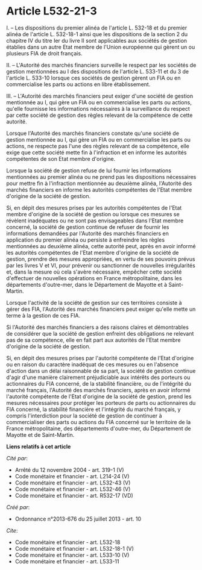 # Article L532-21-3

I. – Les dispositions du premier alinéa de l'article L. 532-18 et du premier alinéa de l'article L. 532-18-1 ainsi que les
dispositions de la section 2 du chapitre IV du titre Ier du livre II sont applicables aux sociétés de gestion établies dans
un autre Etat membre de l'Union européenne qui gèrent un ou plusieurs FIA de droit français.

II. – L'Autorité des marchés financiers surveille le respect par les sociétés de gestion mentionnées au I des dispositions de
l'article L. 533-11 et du 3 de l'article L. 533-10 lorsque ces sociétés de gestion gèrent un FIA ou en commercialise les
parts ou actions en libre établissement.

III. – L'Autorité des marchés financiers peut exiger d'une société de gestion mentionnée au I, qui gère un FIA ou en
commercialise les parts ou actions, qu'elle fournisse les informations nécessaires à la surveillance du respect par cette
société de gestion des règles relevant de la compétence de cette autorité.

Lorsque l'Autorité des marchés financiers constate qu'une société de gestion mentionnée au I, qui gère un FIA ou en
commercialise les parts ou actions, ne respecte pas l'une des règles relevant de sa compétence, elle exige que cette société
mette fin à l'infraction et en informe les autorités compétentes de son Etat membre d'origine.

Lorsque la société de gestion refuse de lui fournir les informations mentionnées au premier alinéa ou ne prend pas les
dispositions nécessaires pour mettre fin à l'infraction mentionnée au deuxième alinéa, l'Autorité des marchés financiers en
informe les autorités compétentes de l'Etat membre d'origine de la société de gestion.

Si, en dépit des mesures prises par les autorités compétentes de l'Etat membre d'origine de la société de gestion ou lorsque
ces mesures se révèlent inadéquates ou ne sont pas envisageables dans l'Etat membre concerné, la société de gestion continue
de refuser de fournir les informations demandées par l'Autorité des marchés financiers en application du premier alinéa ou
persiste à enfreindre les règles mentionnées au deuxième alinéa, cette autorité peut, après en avoir informé les autorités
compétentes de l'Etat membre d'origine de la société de gestion, prendre des mesures appropriées, en vertu de ses pouvoirs
prévus par les livres V et VI, pour prévenir ou sanctionner de nouvelles irrégularités et, dans la mesure où cela s'avère
nécessaire, empêcher cette société d'effectuer de nouvelles opérations en France métropolitaine, dans les départements
d'outre-mer, dans le Département de Mayotte et à Saint-Martin.

Lorsque l'activité de la société de gestion sur ces territoires consiste à gérer des FIA, l'Autorité des marchés financiers
peut exiger qu'elle mette un terme à la gestion de ces FIA.

Si l'Autorité des marchés financiers a des raisons claires et démontrables de considérer que la société de gestion enfreint
des obligations ne relevant pas de sa compétence, elle en fait part aux autorités de l'Etat membre d'origine de la société de
gestion.

Si, en dépit des mesures prises par l'autorité compétente de l'Etat d'origine ou en raison du caractère inadéquat de ces
mesures ou en l'absence d'action dans un délai raisonnable de sa part, la société de gestion continue d'agir d'une manière
clairement préjudiciable aux intérêts des porteurs ou actionnaires du FIA concerné, de la stabilité financière, ou de
l'intégrité du marché français, l'Autorité des marchés financiers, après en avoir informé l'autorité compétente de l'Etat
d'origine de la société de gestion, prend les mesures nécessaires pour protéger les porteurs de parts ou actionnaires du FIA
concerné, la stabilité financière et l'intégrité du marché français, y compris l'interdiction pour la société de gestion de
continuer à commercialiser des parts ou actions du FIA concerné sur le territoire de la France métropolitaine, des
départements d'outre-mer, du Département de Mayotte et de Saint-Martin.

**Liens relatifs à cet article**

_Cité par_:

  - Arrêté du 12 novembre 2004 - art. 319-1 (V)
  - Code monétaire et financier - art. L214-24 (V)
  - Code monétaire et financier - art. L532-43 (V)
  - Code monétaire et financier - art. L532-46 (V)
  - Code monétaire et financier - art. R532-17 (VD)

_Créé par_:

  - Ordonnance n°2013-676 du 25 juillet 2013 - art. 10

_Cite_:

  - Code monétaire et financier - art. L532-18
  - Code monétaire et financier - art. L532-18-1 (V)
  - Code monétaire et financier - art. L533-10 (V)
  - Code monétaire et financier - art. L533-11
